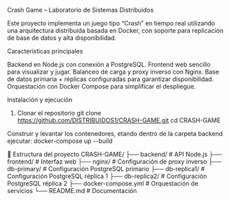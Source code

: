 Crash Game – Laboratorio de Sistemas Distribuidos

Este proyecto implementa un juego tipo “Crash” en tiempo real utilizando una arquitectura distribuida basada en Docker, con soporte para replicación de base de datos y alta disponibilidad.

Características principales

Backend en Node.js con conexión a PostgreSQL.
Frontend web sencillo para visualizar y jugar.
Balanceo de carga y proxy inverso con Nginx.
Base de datos primaria + réplicas configuradas para garantizar disponibilidad.
Orquestación con Docker Compose para simplificar el despliegue.

Instalación y ejecución
1. Clonar el repositorio
git clone https://github.com/DISTRIBUIDOS1/CRASH-GAME.git
cd CRASH-GAME


Construir y levantar los contenedores, etando dentro de la carpeta backend ejecutar:
docker-compose up --build

📂 Estructura del proyecto
  CRASH-GAME/
  ├── backend/           # API Node.js
  ├── frontend/          # Interfaz web
  ├── nginx/             # Configuración de proxy inverso
  ├── db-primary/        # Configuración PostgreSQL primario
  ├── db-replica1/       # Configuración PostgreSQL réplica 1
  ├── db-replica2/       # Configuración PostgreSQL réplica 2
  ├── docker-compose.yml # Orquestación de servicios
  └── README.md          # Documentación
